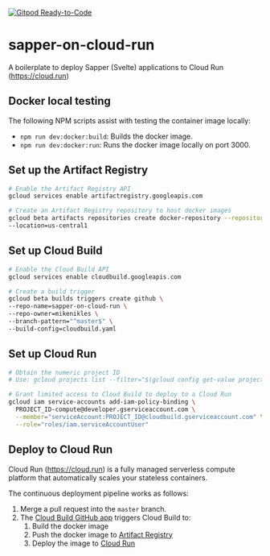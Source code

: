 [![Gitpod Ready-to-Code](https://img.shields.io/badge/Gitpod-Ready--to--Code-blue?logo=gitpod)](https://gitpod.io/#https://github.com/mikenikles/sapper-on-cloud-run) 

# sapper-on-cloud-run
A boilerplate to deploy Sapper (Svelte) applications to Cloud Run (https://cloud.run)

## Docker local testing

The following NPM scripts assist with testing the container image locally:
* `npm run dev:docker:build`: Builds the docker image.
* `npm run dev:docker:run`: Runs the docker image locally on port 3000.

## Set up the Artifact Registry

```sh
# Enable the Artifact Registry API
gcloud services enable artifactregistry.googleapis.com

# Create an Artifact Registry repository to host docker images
gcloud beta artifacts repositories create docker-repository --repository-format=docker \
--location=us-central1
```

## Set up Cloud Build

```sh
# Enable the Cloud Build API
gcloud services enable cloudbuild.googleapis.com

# Create a build trigger
gcloud beta builds triggers create github \
--repo-name=sapper-on-cloud-run \
--repo-owner=mikenikles \
--branch-pattern="^master$" \
--build-config=cloudbuild.yaml
```

## Set up Cloud Run

```sh
# Obtain the numeric project ID
# Use: gcloud projects list --filter="$(gcloud config get-value project)" --format="value(PROJECT_NUMBER)"

# Grant limited access to Cloud Build to deploy to a Cloud Run
gcloud iam service-accounts add-iam-policy-binding \
  PROJECT_ID-compute@developer.gserviceaccount.com \
  --member="serviceAccount:PROJECT_ID@cloudbuild.gserviceaccount.com" \
  --role="roles/iam.serviceAccountUser"
```

## Deploy to Cloud Run

Cloud Run (https://cloud.run) is a fully managed serverless compute platform that automatically
scales your stateless containers.

The continuous deployment pipeline works as follows:
1. Merge a pull request into the `master` branch.
1. The [Cloud Build GitHub app](https://github.com/marketplace/google-cloud-build) triggers Cloud Build to:
    1. Build the docker image
    1. Push the docker image to [Artifact Registry](https://cloud.google.com/artifact-registry)
    1. Deploy the image to [Cloud Run](https://cloud.google.com/run)
